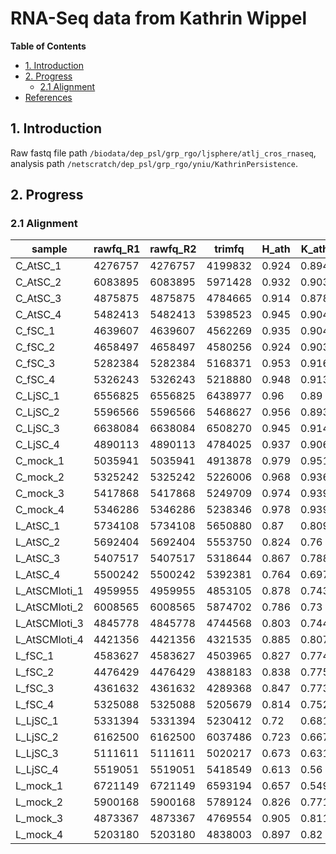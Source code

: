 # RNA-Seq data from Kathrin Wippel #

<!-- content start -->

**Table of Contents**

- [1. Introduction](#1-introduction)
- [2. Progress](#3-progress)
    - [2.1 Alignment](#21-alignment)
- [References](#references)
    
<!-- content end -->
 
## 1. Introduction

Raw fastq file path `/biodata/dep_psl/grp_rgo/ljsphere/atlj_cros_rnaseq`, analysis path `/netscratch/dep_psl/grp_rgo/yniu/KathrinPersistence`.

## 2. Progress

### 2.1 Alignment

| sample        | rawfq_R1 | rawfq_R2 | trimfq  | H_ath | K_ath | 
|---------------|----------|----------|---------|-------|-------| 
| C_AtSC_1      | 4276757  | 4276757  | 4199832 | 0.924 | 0.894 | 
| C_AtSC_2      | 6083895  | 6083895  | 5971428 | 0.932 | 0.903 | 
| C_AtSC_3      | 4875875  | 4875875  | 4784665 | 0.914 | 0.878 | 
| C_AtSC_4      | 5482413  | 5482413  | 5398523 | 0.945 | 0.904 | 
| C_fSC_1       | 4639607  | 4639607  | 4562269 | 0.935 | 0.904 | 
| C_fSC_2       | 4658497  | 4658497  | 4580256 | 0.924 | 0.903 | 
| C_fSC_3       | 5282384  | 5282384  | 5168371 | 0.953 | 0.916 | 
| C_fSC_4       | 5326243  | 5326243  | 5218880 | 0.948 | 0.913 | 
| C_LjSC_1      | 6556825  | 6556825  | 6438977 | 0.96  | 0.89  | 
| C_LjSC_2      | 5596566  | 5596566  | 5468627 | 0.956 | 0.893 | 
| C_LjSC_3      | 6638084  | 6638084  | 6508270 | 0.945 | 0.914 | 
| C_LjSC_4      | 4890113  | 4890113  | 4784025 | 0.937 | 0.906 | 
| C_mock_1      | 5035941  | 5035941  | 4913878 | 0.979 | 0.951 | 
| C_mock_2      | 5325242  | 5325242  | 5226006 | 0.968 | 0.936 | 
| C_mock_3      | 5417868  | 5417868  | 5249709 | 0.974 | 0.939 | 
| C_mock_4      | 5346286  | 5346286  | 5238346 | 0.978 | 0.939 | 
| L_AtSC_1      | 5734108  | 5734108  | 5650880 | 0.87  | 0.809 | 
| L_AtSC_2      | 5692404  | 5692404  | 5553750 | 0.824 | 0.76  | 
| L_AtSC_3      | 5407517  | 5407517  | 5318644 | 0.867 | 0.788 | 
| L_AtSC_4      | 5500242  | 5500242  | 5392381 | 0.764 | 0.697 | 
| L_AtSCMloti_1 | 4959955  | 4959955  | 4853105 | 0.878 | 0.743 | 
| L_AtSCMloti_2 | 6008565  | 6008565  | 5874702 | 0.786 | 0.73  | 
| L_AtSCMloti_3 | 4845778  | 4845778  | 4744568 | 0.803 | 0.744 | 
| L_AtSCMloti_4 | 4421356  | 4421356  | 4321535 | 0.885 | 0.807 | 
| L_fSC_1       | 4583627  | 4583627  | 4503965 | 0.827 | 0.774 | 
| L_fSC_2       | 4476429  | 4476429  | 4388183 | 0.838 | 0.775 | 
| L_fSC_3       | 4361632  | 4361632  | 4289368 | 0.847 | 0.773 | 
| L_fSC_4       | 5325088  | 5325088  | 5205679 | 0.814 | 0.752 | 
| L_LjSC_1      | 5331394  | 5331394  | 5230412 | 0.72  | 0.681 | 
| L_LjSC_2      | 6162500  | 6162500  | 6037486 | 0.723 | 0.667 | 
| L_LjSC_3      | 5111611  | 5111611  | 5020217 | 0.673 | 0.631 | 
| L_LjSC_4      | 5519051  | 5519051  | 5418549 | 0.613 | 0.56  | 
| L_mock_1      | 6721149  | 6721149  | 6593194 | 0.657 | 0.549 | 
| L_mock_2      | 5900168  | 5900168  | 5789124 | 0.826 | 0.771 | 
| L_mock_3      | 4873367  | 4873367  | 4769554 | 0.905 | 0.811 | 
| L_mock_4      | 5203180  | 5203180  | 4838003 | 0.897 | 0.82  | 


